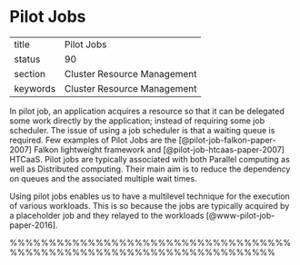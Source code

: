 # Pilot Jobs


|          |                             |
| -------- | --------------------------- |
| title    | Pilot Jobs                  | 
| status   | 90                          |
| section  | Cluster Resource Management |
| keywords | Cluster Resource Management |



In pilot job, an application acquires a resource so that it can be
delegated some work directly by the application; instead of requiring
some job scheduler. The issue of using a job scheduler is that a
waiting queue is required. Few examples of Pilot Jobs are
the [@pilot-job-falkon-paper-2007] Falkon lightweight framework
and [@pilot-job-htcaas-paper-2007] HTCaaS. Pilot jobs are
typically associated with both Parallel computing as well as
Distributed computing. Their main aim is to reduce the dependency on
queues and the associated multiple wait times.

Using pilot jobs enables us to have a multilevel technique for the
execution of various workloads. This is so because the jobs are
typically acquired by a placeholder job and they relayed to the
workloads [@www-pilot-job-paper-2016].

%%%%%%%%%%%%%%%%%%%%%%%%%%%%%%%%%%%%%%%%%%%%%%%%%%%%%%%%%%%%%%%%%%%%%%
